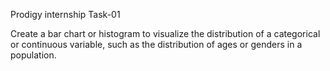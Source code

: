 Prodigy internship Task-01

Create a bar chart or histogram to visualize the distribution of a categorical or continuous variable, such as the distribution of ages or genders in a population.
